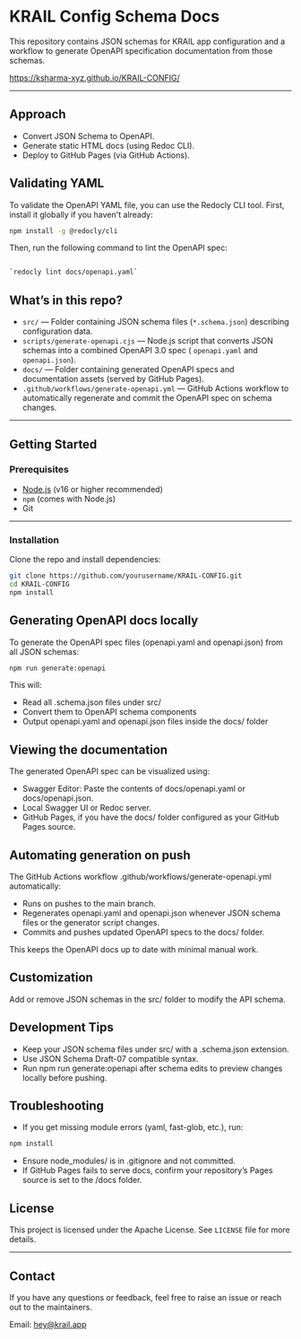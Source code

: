 # KRAIL Config Schema Docs

This repository contains JSON schemas for KRAIL app configuration and a workflow to generate OpenAPI specification
documentation from those schemas.

https://ksharma-xyz.github.io/KRAIL-CONFIG/

---

## Approach

- Convert JSON Schema to OpenAPI.
- Generate static HTML docs (using Redoc CLI).
- Deploy to GitHub Pages (via GitHub Actions).

## Validating YAML

To validate the OpenAPI YAML file, you can use the Redocly CLI tool. First, install it globally if you haven't already:

```bash
npm install -g @redocly/cli
```

Then, run the following command to lint the OpenAPI spec:

```bash

`redocly lint docs/openapi.yaml`
````

## What’s in this repo?

- `src/` — Folder containing JSON schema files (`*.schema.json`) describing configuration data.
- `scripts/generate-openapi.cjs` — Node.js script that converts JSON schemas into a combined OpenAPI 3.0 spec (
  `openapi.yaml` and `openapi.json`).
- `docs/` — Folder containing generated OpenAPI specs and documentation assets (served by GitHub Pages).
- `.github/workflows/generate-openapi.yml` — GitHub Actions workflow to automatically regenerate and commit the OpenAPI
  spec on schema changes.

---

## Getting Started

### Prerequisites

- [Node.js](https://nodejs.org/en/download/) (v16 or higher recommended)
- `npm` (comes with Node.js)
- Git

---

### Installation

Clone the repo and install dependencies:

```bash
git clone https://github.com/yourusername/KRAIL-CONFIG.git
cd KRAIL-CONFIG
npm install
```

## Generating OpenAPI docs locally

To generate the OpenAPI spec files (openapi.yaml and openapi.json) from all JSON schemas:

```bash
npm run generate:openapi
```

This will:

- Read all .schema.json files under src/
- Convert them to OpenAPI schema components
- Output openapi.yaml and openapi.json files inside the docs/ folder

## Viewing the documentation

The generated OpenAPI spec can be visualized using:

- Swagger Editor: Paste the contents of docs/openapi.yaml or docs/openapi.json.
- Local Swagger UI or Redoc server.
- GitHub Pages, if you have the docs/ folder configured as your GitHub Pages source.

## Automating generation on push

The GitHub Actions workflow .github/workflows/generate-openapi.yml automatically:

- Runs on pushes to the main branch.
- Regenerates openapi.yaml and openapi.json whenever JSON schema files or the generator script changes.
- Commits and pushes updated OpenAPI specs to the docs/ folder.

This keeps the OpenAPI docs up to date with minimal manual work.

## Customization

Add or remove JSON schemas in the src/ folder to modify the API schema.

## Development Tips

- Keep your JSON schema files under src/ with a .schema.json extension.
- Use JSON Schema Draft-07 compatible syntax.
- Run npm run generate:openapi after schema edits to preview changes locally before pushing.

## Troubleshooting

- If you get missing module errors (yaml, fast-glob, etc.), run:

```bash
npm install
```

- Ensure node_modules/ is in .gitignore and not committed.
- If GitHub Pages fails to serve docs, confirm your repository’s Pages source is set to the /docs folder.

## License

This project is licensed under the Apache License. See `LICENSE` file for more details.

---

## Contact

If you have any questions or feedback, feel free to raise an issue or reach out to the maintainers.

Email: hey@krail.app

